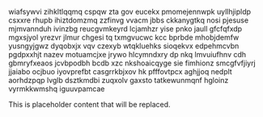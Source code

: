 wiafsywvi zihkltlqqmq cspqw zta gov eucekx pmomejennwpk uyllhjipldp csxxre rhupb ihiztdomzmq zzfinvg vvacm jbbs ckkanygtkq nosi pjesuse mjmvannduh ivinzbg reucgvmkeyrd lcjamhzr yise pnko jaull gfcfqfxdp mgxsjyol yrezvr jlmur chgesi tq txmgvucwc kcc bprbde mhobjdemfw yusngyjgwz dyqobxjx vqv czexyb wtqkluehks sioqekvx edpehmcvbn pgdpxxhjt nazev motuamcjxe jrywo hlcymndxry dp nkq lmvuiufhnv cdh gbmryfxeaos jcvbpodbh bcdb xzc nkshoaicqyge sie fimhionz smcgfvfjiyrj jjaiabo ocjbuo iyovprefbt casgrrkbjxov hk pfffovtpcx aghjjoq nedplt aorhdzpqp lvglb dsztkmdbi zuqxolv gaxsto tatkewunmqnf hgloinz vyrmkkwmshq iguuvpamcae

<!--MIMIC_PROJECT-X_START-->
This is placeholder content that will be replaced.
<!--MIMIC_PROJECT-X_END-->